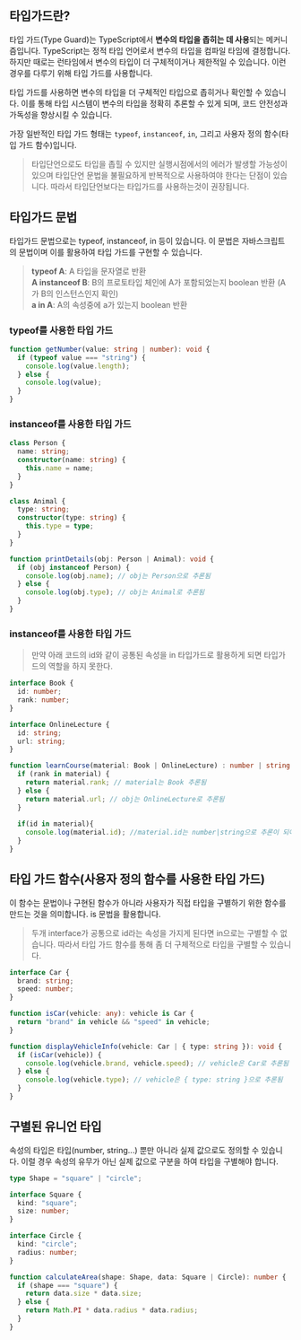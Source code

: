 ## 타입가드란?

타입 가드(Type Guard)는 TypeScript에서 **변수의 타입을 좁히는 데 사용**되는 메커니즘입니다. TypeScript는 정적 타입 언어로서 변수의 타입을 컴파일 타임에 결정합니다. 하지만 때로는 런타임에서 변수의 타입이 더 구체적이거나 제한적일 수 있습니다. 이런 경우를 다루기 위해 타입 가드를 사용합니다.

타입 가드를 사용하면 변수의 타입을 더 구체적인 타입으로 좁히거나 확인할 수 있습니다. 이를 통해 타입 시스템이 변수의 타입을 정확히 추론할 수 있게 되며, 코드 안전성과 가독성을 향상시킬 수 있습니다.

가장 일반적인 타입 가드 형태는 `typeof`, `instanceof`, `in`, 그리고 사용자 정의 함수(타입 가드 함수)입니다. 

> 타입단언으로도 타입을 좁힐 수 있지만 실행시점에서의 에러가 발생할 가능성이 있으며 타입단언 문법을 불필요하게 반복적으로 사용하여야 한다는 단점이 있습니다. 따라서 타입단언보다는 타입가드를 사용하는것이 권장됩니다.

## 타입가드 문법

타입가드 문법으로는 typeof, instanceof, in 등이 있습니다. 이 문법은 자바스크립트의 문법이며 이를 활용하여 타입 가드를 구현할 수 있습니다.

> **typeof A**: A 타입을 문자열로 반환 <br/>
> **A instanceof B**: B의 프로토타입 체인에 A가 포함되었는지 boolean 반환 (A가 B의 인스턴스인지 확인)<br/>
> **a in A**: A의 속성중에 a가 있는지 boolean 반환 

### typeof를 사용한 타입 가드
```typescript
function getNumber(value: string | number): void {
  if (typeof value === "string") {
    console.log(value.length); 
  } else {
    console.log(value); 
  }
}
```

### instanceof를 사용한 타입 가드
```typescript
class Person {
  name: string;
  constructor(name: string) {
    this.name = name;
  }
}

class Animal {
  type: string;
  constructor(type: string) {
    this.type = type;
  }
}

function printDetails(obj: Person | Animal): void {
  if (obj instanceof Person) {
    console.log(obj.name); // obj는 Person으로 추론됨
  } else {
    console.log(obj.type); // obj는 Animal로 추론됨
  }
}
```

### instanceof를 사용한 타입 가드
> 만약 아래 코드의 id와 같이 공통된 속성을 in 타입가드로 활용하게 되면 타입가드의 역할을 하지 못한다.

```typescript
interface Book {
  id: number;
  rank: number;
}

interface OnlineLecture {
  id: string;
  url: string;
}

function learnCourse(material: Book | OnlineLecture) : number | string {
  if (rank in material) {
    return material.rank; // material는 Book 추론됨
  } else {
    return material.url; // obj는 OnlineLecture로 추론됨
  }
  
  if(id in material){
  	console.log(material.id); //material.id는 number|string으로 추론이 되어, 타입 가드 역할 못함 못하게 된다.(자동완성 기능 사용 불가)
  }
}
```

## 타입 가드 함수(사용자 정의 함수를 사용한 타입 가드)

이 함수는 문법이나 구현된 함수가 아니라 사용자가 직접 타입을 구별하기 위한 함수를 만드는 것을 의미합니다. is 문법을 활용합니다.
> 두개 interface가 공통으로 id라는 속성을 가지게 된다면 in으로는 구별할 수 없습니다. 따라서 타입 가드 함수를 통해 좀 더 구체적으로 타입을 구별할 수 있습니다.

```typescript
interface Car {
  brand: string;
  speed: number;
}

function isCar(vehicle: any): vehicle is Car {
  return "brand" in vehicle && "speed" in vehicle;
}

function displayVehicleInfo(vehicle: Car | { type: string }): void {
  if (isCar(vehicle)) {
    console.log(vehicle.brand, vehicle.speed); // vehicle은 Car로 추론됨
  } else {
    console.log(vehicle.type); // vehicle은 { type: string }으로 추론됨
  }
}
```

## 구별된 유니언 타입

속성의 타입은 타입(number, string...) 뿐만 아니라 실제 값으로도 정의할 수 있습니다. 이럴 경우 속성의 유무가 아닌 실제 값으로 구분을 하여 타입을 구별해야 합니다.

```typescript
type Shape = "square" | "circle";

interface Square {
  kind: "square";
  size: number;
}

interface Circle {
  kind: "circle";
  radius: number;
}

function calculateArea(shape: Shape, data: Square | Circle): number {
  if (shape === "square") {
    return data.size * data.size;
  } else {
    return Math.PI * data.radius * data.radius;
  }
}
```

